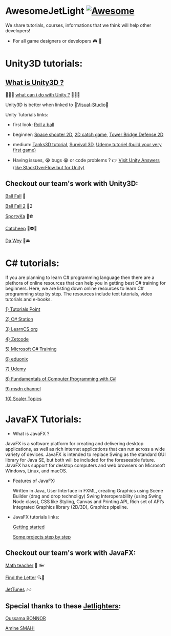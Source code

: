 # AwesomeJetLight [![Awesome](https://cdn.rawgit.com/sindresorhus/awesome/d7305f38d29fed78fa85652e3a63e154dd8e8829/media/badge.svg)](https://github.com/sindresorhus/awesome)
We share tutorials, courses, informations that we think will help other developers!

* For all game designers or developers 🎮 🎲

# Unity3D tutorials:


## [What is Unity3D ?](https://unity3d.com/unity)


🌟🌟🌟 [what can i do with Unity ?](https://www.youtube.com/watch?v=GXI0l3yqBrA) 🌟🌟🌟

Unity3D is better when linked to 💜[Visual-Studio](https://www.visualstudio.com/downloads/?rr=https%3A%2F%2Fwww.google.dz%2F)💜

Unity Tutorials links: 
     
     
* first look: 
[Roll a ball](https://unity3d.com/learn/tutorials/projects/roll-ball-tutorial)
            
            
* beginner:
[Space shooter 2D](https://unity3d.com/learn/tutorials/projects/space-shooter-tutorial),
[2D catch game](https://unity3d.com/learn/tutorials/topics/2d-game-creation/2d-catch-game-pt-1?playlist=17093),
[Tower Bridge Defense 2D](https://unity3d.com/learn/tutorials/topics/2d-game-creation/2d-game-development-walkthrough?playlist=17093)
          
          
* medium: 
[Tanks3D tutorial](https://unity3d.com/learn/tutorials/projects/tanks-tutorial),
[Survival 3D](https://unity3d.com/learn/tutorials/projects/survival-shooter-tutorial),
[Udemy tutoriel (build your very first game)](https://www.udemy.com/unity-game-developer/)
      
      
* Having issues, 😭 bugs 😭 or code problems ? 👉 
[Visit Unity Answers (like StackOverFlow but for Unity)](http://answers.unity3d.com/index.html)
  
## Checkout our team's work with Unity3D:
[Ball Fall](https://play.google.com/store/apps/details?id=com.Oussama.BallFall) 🏀

[Ball Fall 2](https://play.google.com/store/apps/details?id=com.JetLightstudio.BallFall2) 🏀2

[SportyKa](https://play.google.com/store/apps/details?id=com.JetLightstudio.SportyKa) 🏀⚽️

[Catcheep](https://play.google.com/store/apps/details?id=com.JetLightstudio.Catcheep) 🐑👽🐺

[Da Wey](https://globalgamejam.org/2018/games/da-wey) 🚗🚘

    
# C# tutorials: 
If you are planning to learn C# programming language then there are a plethora of online resources that can help you in getting best C# training for beginners. Here, we are listing down online resources to learn C# programming step by step. The resources include text tutorials, video tutorials and e-books.

[1) Tutorials Point](http://www.tutorialspoint.com/csharp/index.htm)                 

[2) C# Station](http://www.csharp-station.com/tutorial.aspx)

[3) LearnCS.org](http://learncs.org/)

[4) Zetcode](http://zetcode.com/lang/csharp/)

[5) Microsoft C# Training](https://www.microsoftvirtualacademy.com/en-US/training-courses/c-fundamentals-for-absolute-beginners-8295)
      
[6) eduonix](http://www.eduonix.com/courses/Software-Development/Learn-C-Sharp-Programming-From-Scratch)

[7) Udemy](https://www.udemy.com/courses/search/?ref=home&q=C%23)

[8) Fundamentals of Computer Programming with C#](http://www.introprogramming.info/)

[9) msdn channel ](https://mva.microsoft.com/en-us/training-courses/c-fundamentals-for-absolute-beginners-16169)

[10) Scaler Topics](https://www.scaler.com/topics/c/)


# JavaFX Tutorials:

* What is JavaFX ? 

JavaFX is a software platform for creating and delivering desktop applications, as well as rich internet applications that can run across a wide variety of devices. JavaFX is intended to replace Swing as the standard GUI library for Java SE, but both will be included for the foreseeable future. JavaFX has support for desktop computers and web browsers on Microsoft Windows, Linux, and macOS.

* Features of JavaFX:
    
    Written in Java, User Interface in FXML, creating Graphics using Scene Builder (drag and drop technoligy)
    Swing Interoperability (using Swing Node class), CSS like Styling, Canvas and Printing API, Rich set of API’s
    Integrated Graphics library (2D/3D), Graphics pipeline.

* JavaFX tutorials links:

    [Getting started](http://docs.oracle.com/javafx/2/get_started/jfxpub-get_started.htm)
    
    [Some projects step by step](https://www.youtube.com/playlist?list=PLhs1urmduZ2_H0T6DTAXqqmWt1cD9j5a-)

## Checkout our team's work with JavaFX: 

[Math teacher](https://github.com/oussamabonnor1/Material-design-Math-Teacher) 📖 👓

[Find the Letter](https://github.com/oussamabonnor1/find_the_letter_material_design) 🔍🔡

[JetTunes](https://github.com/oussamabonnor1/Music_Player_material_design_javaFX) 🎶🎶

## Special thanks to these [Jetlighters](https://github.com/JetLightStudio): 
[Oussama BONNOR](https://github.com/oussamabonnor1)

[Amine SMAHI](https://github.com/Amine-Smahi)
